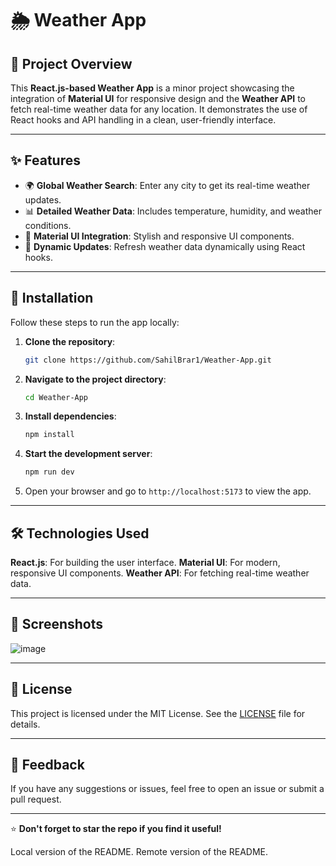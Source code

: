 # 🌦️ Weather App

## 📖 Project Overview
This **React.js-based Weather App** is a minor project showcasing the integration of **Material UI** for responsive design and the **Weather API** to fetch real-time weather data for any location. It demonstrates the use of React hooks and API handling in a clean, user-friendly interface.

---

## ✨ Features
- 🌍 **Global Weather Search**: Enter any city to get its real-time weather updates.
- 📊 **Detailed Weather Data**: Includes temperature, humidity, and weather conditions.
- 🎨 **Material UI Integration**: Stylish and responsive UI components.
- 🔄 **Dynamic Updates**: Refresh weather data dynamically using React hooks.

---

## 🚀 Installation
Follow these steps to run the app locally:

1. **Clone the repository**:
   ```bash
   git clone https://github.com/SahilBrar1/Weather-App.git
   ```

2. **Navigate to the project directory**:
   ```bash
   cd Weather-App
   ```

3. **Install dependencies**:
   ```bash
   npm install
   ```

4. **Start the development server**:
   ```bash
   npm run dev
   ```

5. Open your browser and go to `http://localhost:5173` to view the app.

---

## 🛠️ Technologies Used
**React.js**: For building the user interface.
**Material UI**: For modern, responsive UI components.
**Weather API**: For fetching real-time weather data.

---

## 📸 Screenshots
![image](https://github.com/user-attachments/assets/ef032178-ccef-4ed7-ad12-d621d00db819)


---

## 📜 License
This project is licensed under the MIT License. See the [LICENSE](LICENSE) file for details.

---

## 💬 Feedback
If you have any suggestions or issues, feel free to open an issue or submit a pull request.

---

⭐ **Don't forget to star the repo if you find it useful!**

Local version of the README.
Remote version of the README.
